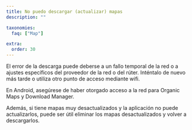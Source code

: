 ```yaml
---
title: No puedo descargar (actualizar) mapas
description: ""

taxonomies:
  faq: ["Map"]

extra:
  order: 30
---
```


El error de la descarga puede deberse a un fallo temporal de la red o a ajustes específicos del proveedor de la red o del rúter. Inténtalo de nuevo más tarde o utiliza otro punto de acceso mediante wifi.

En Android, asegúrese de haber otorgado acceso a la red para Organic Maps y Download Manager.

Además, si tiene mapas muy desactualizados y la aplicación no puede actualizarlos, puede ser útil eliminar los mapas desactualizados y volver a descargarlos.

